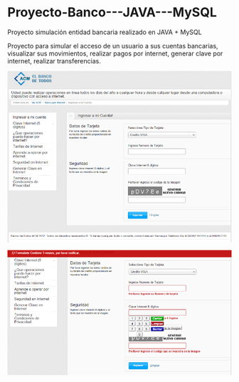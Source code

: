 # Proyecto-Banco---JAVA---MySQL

Proyecto simulación entidad bancaria realizado en JAVA + MySQL

Proyecto para simular el acceso de un usuario a sus cuentas bancarias, visualizar sus movimientos, realizar pagos por internet, generar clave por internet, realizar transferencias.

![Alt text](/banco-0.png?raw=true "Intro")

![Alt text](/banco-1.png?raw=true "Ejecucion")

